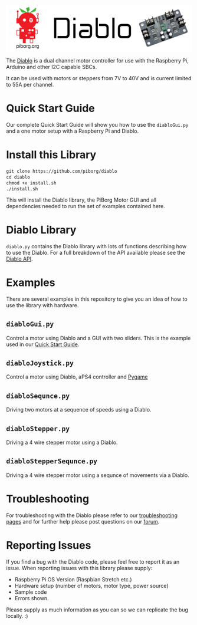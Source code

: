 ![PiBorg's Diablo](diablo_banner.png)

The [Diablo](https://www.piborg.org/diablo) is a dual channel motor controller for use with the Raspberry Pi, Arduino and other I2C capable SBCs.

It can be used with motors or steppers from 7V to 40V and is current limited to 55A per channel.

# Quick Start Guide
Our complete Quick Start Guide will show you how to use the ```diabloGui.py``` and a one motor setup with a Raspberry Pi and Diablo.

# Install this Library
```
git clone https://github.com/piborg/diablo
cd diablo
chmod +x install.sh
./install.sh
```
This will install the Diablo library, the PiBorg Motor GUI and all dependencies needed to run the set of examples contained here.

# Diablo Library
```diablo.py``` contains the Diablo library with lots of functions describing how to use the Diablo. For a full breakdown of the API available please see the [Diablo API]().

# Examples
There are several examples in this repository to give you an idea of how to use the library with hardware.

## ```diabloGui.py```
Control a motor using Diablo and a GUI with two sliders. This is the example used in our [Quick Start Guide]().

## ```diabloJoystick.py```
Control a motor using Diablo, aPS4 controller and [Pygame](https://www.pygame.org/)

## ```diabloSequnce.py```
Driving two motors at a sequence of speeds using a Diablo.

## ```diabloStepper.py```
Driving a 4 wire stepper motor using a Diablo.

## ```diabloStepperSequnce.py```
Driving a 4 wire stepper motor using a sequnce of movements via a Diablo.

# Troubleshooting
For troubleshooting with the Diablo please refer to our [troubleshooting pages](https://www.piborg.org/blog/diablo-troubleshooting) and for further help please post questions on our [forum](http://forum.piborg.org/forum/diablo).

# Reporting Issues

If you find a bug with the Diablo code, please feel free to report it as an issue. When reporting issues with this library please supply:
- Raspberry Pi OS Version (Raspbian Stretch etc.)
- Hardware setup (number of motors, motor type, power source)
- Sample code
- Errors shown.

Please supply as much information as you can so we can replicate the bug locally. :)
